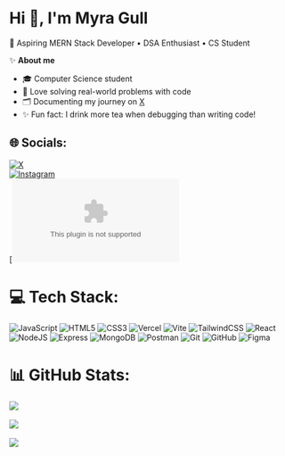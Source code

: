 # Hi 👋, I'm Myra Gull  
🌟 Aspiring MERN Stack Developer • DSA Enthusiast • CS Student

✨ **About me**  
- 🎓 Computer Science student  
- 🧩 Love solving real-world problems with code  
- 🗂️ Documenting my journey on [X](https://x.com/MyraCodes_)  
- ✨ Fun fact: I drink more tea when debugging than writing code!

## 🌐 Socials:  
[![X](https://img.shields.io/badge/X-%231DA1F2.svg?logo=twitter&logoColor=white)](https://x.com/MyraCodes_)  
[![Instagram](https://img.shields.io/badge/Instagram-%23E4405F.svg?logo=instagram&logoColor=white)]( https://www.instagram.com/myracodes_/)  
[![Email](hello.myragull@gmail.com)


# 💻 Tech Stack:  
![JavaScript](https://img.shields.io/badge/javascript-%23323330.svg?style=for-the-badge&logo=javascript&logoColor=%23F7DF1E) 
![HTML5](https://img.shields.io/badge/html5-%23E34F26.svg?style=for-the-badge&logo=html5&logoColor=white) 
![CSS3](https://img.shields.io/badge/css3-%231572B6.svg?style=for-the-badge&logo=css3&logoColor=white) 
![Vercel](https://img.shields.io/badge/vercel-%23000000.svg?style=for-the-badge&logo=vercel&logoColor=white) 
![Vite](https://img.shields.io/badge/vite-%23646CFF.svg?style=for-the-badge&logo=vite&logoColor=white) 
![TailwindCSS](https://img.shields.io/badge/tailwindcss-%2338B2AC.svg?style=for-the-badge&logo=tailwind-css&logoColor=white) 
![React](https://img.shields.io/badge/react-%2320232a.svg?style=for-the-badge&logo=react&logoColor=%2361DAFB) 
![NodeJS](https://img.shields.io/badge/node.js-6DA55F?style=for-the-badge&logo=node.js&logoColor=white) 
![Express](https://img.shields.io/badge/express-%23000000.svg?style=for-the-badge&logo=express&logoColor=white)
![MongoDB](https://img.shields.io/badge/mongodb-%2347A248.svg?style=for-the-badge&logo=mongodb&logoColor=white)
![Postman](https://img.shields.io/badge/postman-%23FF6C37.svg?style=for-the-badge&logo=postman&logoColor=white)
![Git](https://img.shields.io/badge/git-%23F05032.svg?style=for-the-badge&logo=git&logoColor=white)
![GitHub](https://img.shields.io/badge/github-%23181717.svg?style=for-the-badge&logo=github&logoColor=white)
![Figma](https://img.shields.io/badge/figma-%23F24E1E.svg?style=for-the-badge&logo=figma&logoColor=white)

# 📊 GitHub Stats:  
![](https://github-readme-stats.vercel.app/api?username=Myragull&theme=dark&hide_border=false&include_all_commits=false&count_private=false)<br/>  
![](https://nirzak-streak-stats.vercel.app/?user=Myragull&theme=dark&hide_border=false)<br/>  
![](https://github-readme-stats.vercel.app/api/top-langs/?username=Myragull&theme=dark&hide_border=false&include_all_commits=false&count_private=false&layout=compact)

